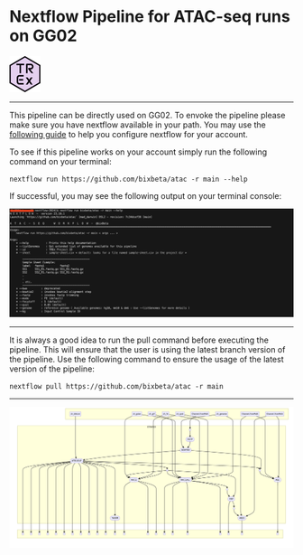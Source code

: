 # Nextflow Pipeline for ATAC-seq runs on GG02 
![](img/trex-mini.png)

<hr>

This pipeline can be directly used on GG02. To envoke the pipeline please make sure you have nextflow available in your path. 
You may use the [ following guide](https://biohpc.cornell.edu/lab/userguide.aspx?a=software&i=638#c>) to help you configure nextflow for your account. 


To see if this pipeline works on your account simply run the following command on your terminal:

```
nextflow run https://github.com/bixbeta/atac -r main --help
```

If successful, you may see the following output on your terminal console:

![](img/success.png)


<hr>
It is always a good idea to run the pull command before executing the pipeline. This will ensure that the user is using the latest branch version of the pipeline.
Use the following command to ensure the usage of the latest version of the pipeline:

```
nextflow pull https://github.com/bixbeta/atac -r main 
```
<hr>

![](DAG/DAG.png)
